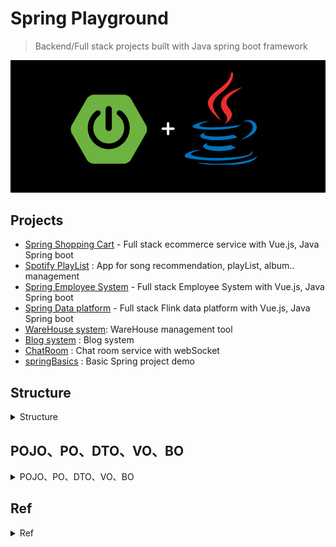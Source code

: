 # Spring Playground

> Backend/Full stack projects built with Java spring boot framework

<p align="center"><img src ="./doc/pic/springplayground.png"></p>


## Projects

- [Spring Shopping Cart](https://github.com/yennanliu/SpringPlayground/tree/main/ShoppingCart) - Full stack ecommerce service with Vue.js, Java Spring boot
- [Spotify PlayList](https://github.com/yennanliu/SpringPlayground/tree/main/springSpotifyPlayList) : App for song recommendation, playList, album.. management
- [Spring Employee System](https://github.com/yennanliu/SpringPlayground/tree/main/springEmployeeSystem) - Full stack Employee System with Vue.js, Java Spring boot
- [Spring Data platform](https://github.com/yennanliu/SpringPlayground/tree/main/SpringDataPlatform) - Full stack Flink data platform with Vue.js, Java Spring boot
- [WareHouse system](https://github.com/yennanliu/SpringPlayground/tree/main/springWarehouse): WareHouse management tool
- [Blog system](https://github.com/yennanliu/SpringPlayground/tree/main/springBootBlog) : Blog system
- [ChatRoom](https://github.com/yennanliu/SpringPlayground/tree/main/springChatRoom) : Chat room service with webSocket
- [springBasics](https://github.com/yennanliu/SpringPlayground/tree/main/projects_basic) : Basic Spring project demo


## Structure

<details>
<summary>Structure</summary>

```
# https://www.linkedin.com/posts/eczachly_softwareengineering-activity-6891156612426317824-iBfm

1. DAO (aka data access objects)
These files manage the connection with your database. They manage the CRUD operations.

2. Routes
These files manage HTTP and the networking layer of your server. The only logic here should be, request, response, and error handling of requests and responses.

3. Services
These files encapsulate the business logic of your application so you can use them in other areas of your application.

4. Middlewares
Middlewares usually sit in front of your API's routes. They do things like, logging, rate-limiting, etc. They are really critical to include for building a resilient, secure API.

5. Components
Components are pieces of the frontend that you want to reuse in multiple places. Imagine you built a fancy form component that you want to share among multiple pages.

6. Pages
Pages are the last piece of the puzzle and they're essentially other frontend components that are an amalgamation of components and services.
```

</details>


## POJO、PO、DTO、VO、BO

<details>
<summary>POJO、PO、DTO、VO、BO</summary>

- POJO (Plain Old Java Object)
	- 簡單並且純粹，POJO就是一個Java物件只包含自己的屬性(private)和提取或儲存這些屬性的method(get、set)，而其他的Object也是以POJO為基準開始延伸。

- PO (persistent object)
	- 因為ORM框架的誕生所以才有PO的概念，可以簡單地將它視為資料庫table對應的java物件，通常PO的名詞都會與使用hibernate相關

- DTO (Data Transfer Object)
	- 傳輸用的物件，假設今天我的程式像資料庫提取了PO資料物件，我必須將我的資料傳往其他系統或是服務時則可以用DTO進行再包裝，通常DTO的資訊都會比PO少，因為沒有必要將全部的資料傳輸出去。

- VO (value object)
	- 用於呈現時的資料包裝，並且將實體的資料(PO)抽象適合當前程式運作的物件，他可以很單純如同PO一樣對應資料庫的屬性，但他也可以包含多個PO組裝成一個較為複雜的資料物件。
	- 接收前端傳遞來的數據
	- 將後端處理完的數據, 封裝成前端需要的形式

- DAO (data access object)
	- 用於ORM(hibernate)將資料從資料庫提取的邏輯物件，其中邏輯主要包含如何提取資料庫的資料(SQL)並且將資料包裝成PO。

- BO (business object)
	- 用於業務層開發的物件，和PO和VO差別在於BO包含複雜的業務邏輯，而不再是單純的資料存取或儲存物件。

Ref
	- https://hackmd.io/@MonsterLee/HJyAdgRBB#:~:text=DTO%20(Data%20Transfer%20Object)&text=%E5%82%B3%E8%BC%B8%E7%94%A8%E7%9A%84%E7%89%A9%E4%BB%B6%EF%BC%8C%E5%81%87%E8%A8%AD,%E5%85%A8%E9%83%A8%E7%9A%84%E8%B3%87%E6%96%99%E5%82%B3%E8%BC%B8%E5%87%BA%E5%8E%BB%E3%80%82
	- https://youtu.be/L1hCZ9AumP0?t=485

<p align="center"><img src ="./doc/pic/DXO.png"></p>


</details>


## Ref

<details>
<summary>Ref</summary>

- Init
	- [Spring Boot Initializr](https://start.spring.io/)
- Projects
- [BE roadmap](https://roadmap.sh/backend)

</details>

